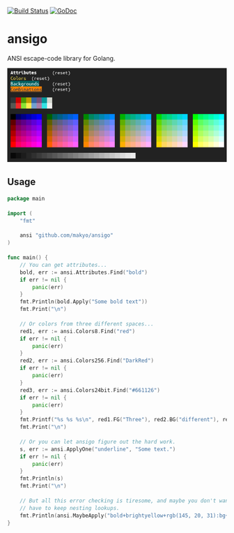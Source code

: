 [![Build Status](https://travis-ci.org/makyo/ansigo.svg?branch=master)](https://travis-ci.org/makyo/ansigo)
[![GoDoc](https://godoc.org/github.com/makyo/ansigo?status.svg)](https://godoc.org/github.com/makyo/ansigo)

# ansigo

ANSI escape-code library for Golang.

[![Pretty colors](/docs/demo.png)](/docs/demo.png")

## Usage

```go
package main

import (
	"fmt"

	ansi "github.com/makyo/ansigo"
)

func main() {
	// You can get attributes...
	bold, err := ansi.Attributes.Find("bold")
	if err != nil {
		panic(err)
	}
	fmt.Println(bold.Apply("Some bold text"))
	fmt.Print("\n")

	// Or colors from three different spaces...
	red1, err := ansi.Colors8.Find("red")
	if err != nil {
		panic(err)
	}
	red2, err := ansi.Colors256.Find("DarkRed")
	if err != nil {
		panic(err)
	}
	red3, err := ansi.Colors24bit.Find("#661126")
	if err != nil {
		panic(err)
	}
	fmt.Printf("%s %s %s\n", red1.FG("Three"), red2.BG("different"), red3.BG(red1.FG("reds")))
	fmt.Print("\n")

	// Or you can let ansigo figure out the hard work.
	s, err := ansi.ApplyOne("underline", "Some text.")
	if err != nil {
		panic(err)
	}
	fmt.Println(s)
	fmt.Print("\n")

	// But all this error checking is tiresome, and maybe you don't want to
	// have to keep nesting lookups.
	fmt.Println(ansi.MaybeApply("bold+brightyellow+rgb(145, 20, 31):bg+blink", "Warning!"))
}
```
